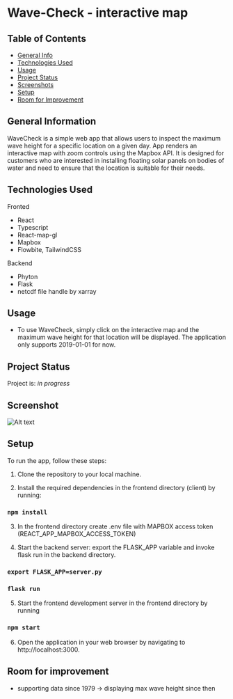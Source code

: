 # Wave-Check - interactive map

## Table of Contents
* [General Info](#general-information)
* [Technologies Used](#technologies-used)
* [Usage](#usage)
* [Project Status](#project-status)
* [Screenshots](#screenshots)
* [Setup](#setup)
* [Room for Improvement](#room-for-improvement)


## General Information
 WaveCheck is a simple web app that allows users to inspect the maximum wave height for a specific location on a given day. App renders an interactive map with zoom controls using the Mapbox API. It is designed for customers who are interested in installing floating solar panels on bodies of water and need to ensure that the location is suitable for their needs.

## Technologies Used
Fronted
- React
- Typescript
- React-map-gl
- Mapbox
- Flowbite, TailwindCSS

Backend
- Phyton
- Flask
- netcdf file handle by xarray

## Usage
 - To use WaveCheck, simply click on the interactive map and the maximum wave height for that location will be displayed. The application only supports 2019-01-01 for now.

## Project Status
Project is: _in progress_ 

## Screenshot
![Alt text](https://i.ibb.co/QfFp2J3/Zrzut-ekranu-2023-03-19-o-17-42-53.png "screen")

## Setup

To run the app, follow these steps:
1. Clone the repository to your local machine.

2. Install the required dependencies in the frontend directory (client) by running:
 ### `npm install`

3. In the frontend directory create .env file with MAPBOX access token (REACT_APP_MAPBOX_ACCESS_TOKEN)

4. Start the backend server: export the FLASK_APP variable and invoke flask run in the backend directory.
 ### `export FLASK_APP=server.py`
 ### `flask run`
 
5. Start the frontend development server in the frontend directory by running
 ### `npm start` 

6. Open the application in your web browser by navigating to http://localhost:3000.

## Room for improvement
- supporting data since 1979 -> displaying max wave height since then
